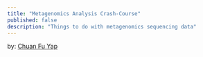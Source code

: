 ```yaml
---
title: "Metagenomics Analysis Crash-Course"
published: false
description: "Things to do with metagenomics sequencing data"
---
```

by: [Chuan Fu Yap](https://chuanfuyap.github.io)
